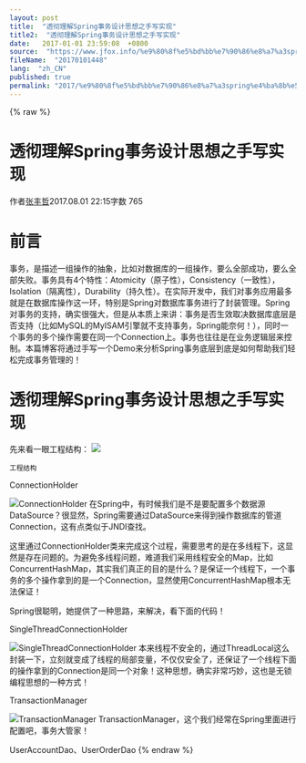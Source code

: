 ```yaml
---
layout: post
title:  "透彻理解Spring事务设计思想之手写实现"
title2:  "透彻理解Spring事务设计思想之手写实现"
date:   2017-01-01 23:59:08  +0800
source:  "https://www.jfox.info/%e9%80%8f%e5%bd%bb%e7%90%86%e8%a7%a3spring%e4%ba%8b%e5%8a%a1%e8%ae%be%e8%ae%a1%e6%80%9d%e6%83%b3%e4%b9%8b%e6%89%8b%e5%86%99%e5%ae%9e%e7%8e%b0.html"
fileName:  "20170101448"
lang:  "zh_CN"
published: true
permalink: "2017/%e9%80%8f%e5%bd%bb%e7%90%86%e8%a7%a3spring%e4%ba%8b%e5%8a%a1%e8%ae%be%e8%ae%a1%e6%80%9d%e6%83%b3%e4%b9%8b%e6%89%8b%e5%86%99%e5%ae%9e%e7%8e%b0.html"
---
```

{% raw %}
# 透彻理解Spring事务设计思想之手写实现 


作者[张丰哲](/u/cb569cce501b)2017.08.01 22:15字数 765
# 前言

事务，是描述一组操作的抽象，比如对数据库的一组操作，要么全部成功，要么全部失败。事务具有4个特性：Atomicity（原子性），Consistency（一致性），Isolation（隔离性），Durability（持久性）。在实际开发中，我们对事务应用最多就是在数据库操作这一环，特别是Spring对数据库事务进行了封装管理。Spring对事务的支持，确实很强大，但是从本质上来讲：事务是否生效取决数据库底层是否支持（比如MySQL的MyISAM引擎就不支持事务，Spring能奈何！），同时一个事务的多个操作需要在同一个Connection上。事务也往往是在业务逻辑层来控制。本篇博客将通过手写一个Demo来分析Spring事务底层到底是如何帮助我们轻松完成事务管理的！

# 透彻理解Spring事务设计思想之手写实现

先来看一眼工程结构：
![](/wp-content/uploads/2017/08/1501682446.png) 
  
    工程结构 
   
  
 
ConnectionHolder

![](/wp-content/uploads/2017/08/15016824461.png)ConnectionHolder
在Spring中，有时候我们是不是要配置多个数据源DataSource？很显然，Spring需要通过DataSource来得到操作数据库的管道Connection，这有点类似于JNDI查找。

这里通过ConnectionHolder类来完成这个过程，需要思考的是在多线程下，这显然是存在问题的。为避免多线程问题，难道我们采用线程安全的Map，比如ConcurrentHashMap，其实我们真正的目的是什么？是保证一个线程下，一个事务的多个操作拿到的是一个Connection，显然使用ConcurrentHashMap根本无法保证！

Spring很聪明，她提供了一种思路，来解决，看下面的代码！

SingleThreadConnectionHolder

![](/wp-content/uploads/2017/08/15016824462.png)SingleThreadConnectionHolder
本来线程不安全的，通过ThreadLocal这么封装一下，立刻就变成了线程的局部变量，不仅仅安全了，还保证了一个线程下面的操作拿到的Connection是同一个对象！这种思想，确实非常巧妙，这也是无锁编程思想的一种方式！

TransactionManager

![](/wp-content/uploads/2017/08/15016824463.png)TransactionManager
TransactionManager，这个我们经常在Spring里面进行配置吧，事务大管家！

UserAccountDao、UserOrderDao
{% endraw %}
